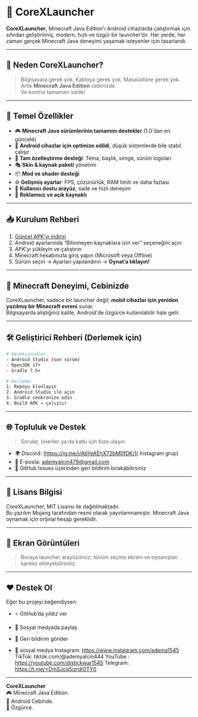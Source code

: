 
# 🚀 CoreXLauncher

**CoreXLauncher**, Minecraft Java Edition'ı Android cihazlarda çalıştırmak için sıfırdan geliştirilmiş, modern, hızlı ve özgür bir launcher’dır. Her yerde, her zaman gerçek Minecraft Java deneyimi yaşamak isteyenler için tasarlandı.

---

## 🎯 Neden CoreXLauncher?

> Bilgisayara gerek yok. Kabloya gerek yok. Masaüstüne gerek yok.  
> Artık **Minecraft Java Edition** cebinizde.  
> Ve kontrol tamamen sizde!

---

## 🌟 Temel Özellikler

- 🎮 **Minecraft Java sürümlerinin tamamını destekler** (1.0'dan en güncele)
- 📲 **Android cihazlar için optimize edildi**, düşük sistemlerde bile stabil çalışır
- 🎨 **Tam özelleştirme desteği**: Tema, başlık, simge, sürüm logoları
- 🎭 **Skin & kaynak paketi** yönetimi
- 📦 **Mod ve shader desteği**
- ⚙️ **Gelişmiş ayarlar**: FPS, çözünürlük, RAM limiti ve daha fazlası
- 🧠 **Kullanıcı dostu arayüz**, sade ve hızlı deneyim
- 🚫 **Reklamsız ve açık kaynaklı**

---

## 📥 Kurulum Rehberi

1. [Güncel APK’yı indirin](#)
2. Android ayarlarında “Bilinmeyen kaynaklara izin ver” seçeneğini açın
3. APK’yı yükleyin ve çalıştırın
4. Minecraft hesabınızla giriş yapın (Microsoft veya Offline)
5. Sürüm seçin → Ayarları yapılandırın → **Oynat’a tıklayın!**

---

## 🧱 Minecraft Deneyimi, Cebinizde

CoreXLauncher, sadece bir launcher değil; **mobil cihazlar için yeniden yazılmış bir Minecraft evreni** sunar.  
Bilgisayarda alıştığınız kalite, Android'de özgürce kullanılabilir hale gelir.

---

## 🛠️ Geliştirici Rehberi (Derlemek için)

```bash
# Gereksinimler:
- Android Studio (son sürüm)
- OpenJDK 17+
- Gradle 7.5+

# Derleme:
1. Repoyu klonlayın
2. Android Studio ile açın
3. Gradle senkronize edin
4. Build APK → çalıştır
```

---

## 🌐 Topluluk ve Destek

> Sorular, öneriler ya da katkı için bize ulaşın:

- 🌍 Discord: [https://ig.me/j/AbYeAEhX72bM0fDK/]( Instagram grup)
- 📧 E-posta: ademyalcin479@gmail.com
- 💬 GitHub Issues üzerinden geri bildirim bırakabilirsiniz

---

## 🧾 Lisans Bilgisi

CoreXLauncher, MIT Lisansı ile dağıtılmaktadır.  
Bu yazılım Mojang tarafından resmi olarak yayınlanmamıştır. Minecraft Java oynamak için orijinal hesap gereklidir.

---

## 📸 Ekran Görüntüleri

> Buraya launcher arayüzünüz, sürüm seçme ekranı ve oynanıştan kareler ekleyebilirsiniz.

---

## ❤️ Destek Ol

Eğer bu projeyi beğendiysen:
- ⭐ GitHub’da yıldız ver
- 📣 Sosyal medyada paylaş
- 🤝 Geri bildirim gönder

- 📣 sosyal medya
Instagram:
https://www.instagram.com/adema1545
TikTok:
tiktok.com/@ademyalcin444
YouTube :
https://youtube.com/@stickwar1545
Telegram:
https://t.me/+DmSJcq5izrdiOTY0

---

**CoreXLauncher**  
🎮 Minecraft Java Edition.  
📱 Android Cebinde.  
🌌 Özgürce.
